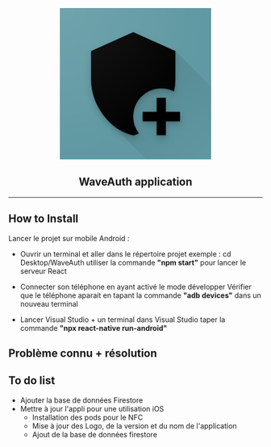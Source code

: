 <p align="center">
  <img alt="react-native-nfc-rewriter" src="./images/nfc-rewriter-icon.png" width="300">
</p>
<p align="center">
  <h2 align="center">WaveAuth application</h2>
</p>

---

## How to Install

Lancer le projet sur mobile Android :

- Ouvrir un terminal et aller dans le répertoire projet
  exemple : cd Desktop/WaveAuth
  utiliser la commande <strong>"npm start"</strong> pour lancer le serveur React

- Connecter son téléphone en ayant activé le mode développer
  Vérifier que le téléphone aparait en tapant la commande <strong>"adb devices"</strong> dans un nouveau terminal

- Lancer Visual Studio + un terminal dans Visual Studio
  taper la commande <strong>"npx react-native run-android"</strong>

## Problème connu + résolution

## To do list

- Ajouter la base de données Firestore
- Mettre à jour l'appli pour une utilisation iOS
  - Installation des pods pour le NFC
  - Mise à jour des Logo, de la version et du nom de l'application
  - Ajout de la base de données firestore
